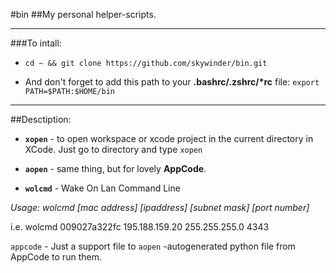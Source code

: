 #bin
##My personal helper-scripts.

---
###To intall:
- `cd ~ && git clone https://github.com/skywinder/bin.git`

- And don't forget to add this path to your **.bashrc/.zshrc/\*rc** file:
`export PATH=$PATH:$HOME/bin`

---
##Desctiption:

- **`xopen`** - to open workspace or xcode project in the current directory in XCode. Just go to directory and type `xopen`

- **`aopen`** - same thing, but for lovely **AppCode**.


- **`wolcmd`** - Wake On Lan Command Line

*Usage: wolcmd [mac address] [ipaddress] [subnet mask] [port number]*

i.e. wolcmd 009027a322fc 195.188.159.20 255.255.255.0 4343

`appcode` - Just a support file to `aopen` -autogenerated python file from AppCode to run them.
